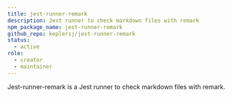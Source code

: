 ```yaml
---
title: jest-runner-remark
description: Jest runner to check markdown files with remark
npm_package_name: jest-runner-remark
github_repo: keplersj/jest-runner-remark
status:
  - active
role:
  - creator
  - maintainer
---
```


Jest-runner-remark is a Jest runner to check markdown files with remark.
